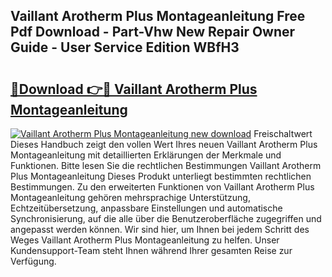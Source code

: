 ## Vaillant Arotherm Plus Montageanleitung Free Pdf Download - Part-Vhw New Repair Owner Guide - User Service Edition WBfH3

# <h2><a href="http://df6chh7.blite.top/?on=Vaillant+Arotherm+Plus+Montageanleitung">🔗Download 👉🔴 Vaillant Arotherm Plus Montageanleitung</a></h2>

[![Vaillant Arotherm Plus Montageanleitung new download](https://i.imgur.com/lujVjoI.png)](http://df6chh7.blite.top/?on=Vaillant+Arotherm+Plus+Montageanleitung)
Freischaltwert Dieses Handbuch zeigt den vollen Wert Ihres neuen Vaillant Arotherm Plus Montageanleitung mit detaillierten Erklärungen der Merkmale und Funktionen. Bitte lesen Sie die rechtlichen Bestimmungen Vaillant Arotherm Plus Montageanleitung Dieses Produkt unterliegt bestimmten rechtlichen Bestimmungen. Zu den erweiterten Funktionen von Vaillant Arotherm Plus Montageanleitung gehören mehrsprachige Unterstützung, Echtzeitübersetzung, anpassbare Einstellungen und automatische Synchronisierung, auf die alle über die Benutzeroberfläche zugegriffen und angepasst werden können. Wir sind hier, um Ihnen bei jedem Schritt des Weges Vaillant Arotherm Plus Montageanleitung zu helfen. Unser Kundensupport-Team steht Ihnen während Ihrer gesamten Reise zur Verfügung.
